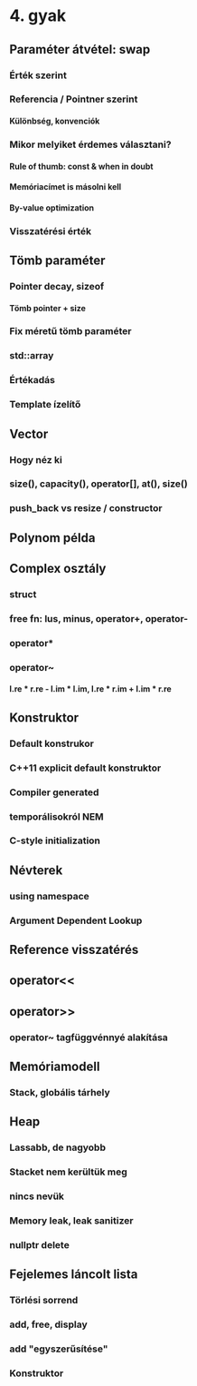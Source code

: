 # 4. gyak

## Paraméter átvétel: swap
### Érték szerint
### Referencia / Pointner szerint
#### Különbség, konvenciók

### Mikor melyiket érdemes választani?
#### Rule of thumb: const & when in doubt
#### Memóriacímet is másolni kell
#### By-value optimization

### Visszatérési érték

## Tömb paraméter
### Pointer decay, sizeof
#### Tömb pointer + size
### Fix méretű tömb paraméter
### std::array
### Értékadás
### Template ízelítő

## Vector
### Hogy néz ki
### size(), capacity(), operator[], at(), size()
### push_back vs resize / constructor

## Polynom példa

## Complex osztály
### struct
### free fn: lus, minus, operator+, operator-
### operator*
### operator~
#### l.re * r.re - l.im * l.im, l.re * r.im + l.im * r.re

## Konstruktor
### Default konstrukor
### C++11 explicit default konstruktor
### Compiler generated
### temporálisokról NEM

### C-style initialization

## Névterek
### using namespace
### Argument Dependent Lookup

## Reference visszatérés

## operator<<
## operator>>

### operator~ tagfüggvénnyé alakítása

## Memóriamodell
### Stack, globális tárhely

## Heap
### Lassabb, de nagyobb
### Stacket nem kerültük meg
### nincs nevük
### Memory leak, leak sanitizer
### nullptr delete

## Fejelemes láncolt lista
### Törlési sorrend
### add, free, display
### add "egyszerűsítése"
### Konstruktor

